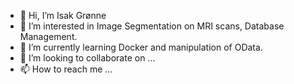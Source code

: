 - 👋 Hi, I’m Isak Grønne
- 👀 I’m interested in Image Segmentation on MRI scans, Database Management.
- 🌱 I’m currently learning Docker and manipulation of OData.
- 💞️ I’m looking to collaborate on ...
- 📫 How to reach me ...

<!---
IsakGroenne/IsakGroenne is a ✨ special ✨ repository because its `README.md` (this file) appears on your GitHub profile.
You can click the Preview link to take a look at your changes.
--->
